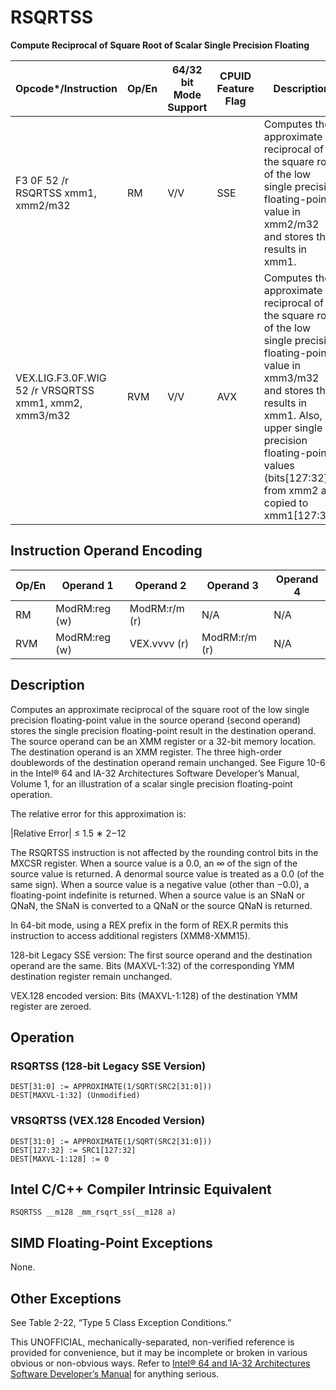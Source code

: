 # RSQRTSS

**Compute Reciprocal of Square Root of Scalar Single Precision Floating**

| Opcode\*/Instruction                                  | Op/En | 64/32 bit Mode Support | CPUID Feature Flag | Description                                                                                                                                                                                                                                                 |
| ----------------------------------------------------- | ----- | ---------------------- | ------------------ | ----------------------------------------------------------------------------------------------------------------------------------------------------------------------------------------------------------------------------------------------------------- |
| F3 0F 52 /r RSQRTSS xmm1, xmm2/m32                    | RM    | V/V                    | SSE                | Computes the approximate reciprocal of the square root of the low single precision floating-point value in xmm2/m32 and stores the results in xmm1.                                                                                                         |
| VEX.LIG.F3.0F.WIG 52 /r VRSQRTSS xmm1, xmm2, xmm3/m32 | RVM   | V/V                    | AVX                | Computes the approximate reciprocal of the square root of the low single precision floating-point value in xmm3/m32 and stores the results in xmm1. Also, upper single precision floating-point values (bits[127:32]) from xmm2 are copied to xmm1[127:32]. |

## Instruction Operand Encoding

| Op/En | Operand 1     | Operand 2     | Operand 3     | Operand 4 |
| ----- | ------------- | ------------- | ------------- | --------- |
| RM    | ModRM:reg (w) | ModRM:r/m (r) | N/A           | N/A       |
| RVM   | ModRM:reg (w) | VEX.vvvv (r)  | ModRM:r/m (r) | N/A       |

## Description

Computes an approximate reciprocal of the square root of the low single precision floating-point value in the source operand (second operand) stores the single precision floating-point result in the destination operand. The source operand can be an XMM register or a 32-bit memory location. The destination operand is an XMM register. The three high-order doublewords of the destination operand remain unchanged. See Figure 10-6 in the Intel® 64 and IA-32 Architectures Software Developer’s Manual, Volume 1, for an illustration of a scalar single precision floating-point operation.

The relative error for this approximation is:

|Relative Error| ≤ 1.5 ∗ 2−12

The RSQRTSS instruction is not affected by the rounding control bits in the MXCSR register. When a source value is a 0.0, an ∞ of the sign of the source value is returned. A denormal source value is treated as a 0.0 (of the same sign). When a source value is a negative value (other than −0.0), a floating-point indefinite is returned. When a source value is an SNaN or QNaN, the SNaN is converted to a QNaN or the source QNaN is returned.

In 64-bit mode, using a REX prefix in the form of REX.R permits this instruction to access additional registers (XMM8-XMM15).

128-bit Legacy SSE version: The first source operand and the destination operand are the same. Bits (MAXVL-1:32) of the corresponding YMM destination register remain unchanged.

VEX.128 encoded version: Bits (MAXVL-1:128) of the destination YMM register are zeroed.

## Operation

### RSQRTSS (128-bit Legacy SSE Version)

```
DEST[31:0] := APPROXIMATE(1/SQRT(SRC2[31:0]))
DEST[MAXVL-1:32] (Unmodified)

```

### VRSQRTSS (VEX.128 Encoded Version)

```
DEST[31:0] := APPROXIMATE(1/SQRT(SRC2[31:0]))
DEST[127:32] := SRC1[127:32]
DEST[MAXVL-1:128] := 0

```

## Intel C/C++ Compiler Intrinsic Equivalent

```
RSQRTSS __m128 _mm_rsqrt_ss(__m128 a)

```

## SIMD Floating-Point Exceptions

None.

## Other Exceptions

See Table 2-22, “Type 5 Class Exception Conditions.”

This UNOFFICIAL, mechanically-separated, non-verified reference is provided for convenience, but it may be
incomplete or broken in various obvious or non-obvious
ways. Refer to [Intel® 64 and IA-32 Architectures Software Developer’s Manual](https://software.intel.com/en-us/download/intel-64-and-ia-32-architectures-sdm-combined-volumes-1-2a-2b-2c-2d-3a-3b-3c-3d-and-4) for anything serious.
